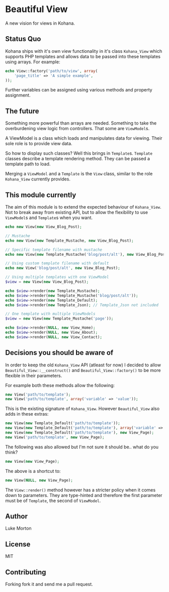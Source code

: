 # Beautiful View

A new vision for views in Kohana. 

## Status Quo

Kohana ships with it's own view functionality in it's class
`Kohana_View` which supports PHP templates and allows data to be
passed into these templates using arrays. For example:

``` php
echo View::factory('path/to/view', array(
	'page_title' => 'A simple example',
));
```

Further variables can be assigned using various methods and property
assignment.

## The future

Something more powerful than arrays are needed. Something to take the
overburdening view logic from controllers. That some are
`ViewModel`s.

A ViewModel is a class which loads and manipulates data for viewing.
Their sole role is to provide view data.

So how to display such classes? Well this brings in `Template`s.
`Template` classes describe a template rendering method. They can be 
passed a template path to load.

Merging a `ViewModel` and a `Template` is the `View` class, similar
to the role `Kohana_View` currently provides.

## This module currently

The aim of this module is to extend the expected behaviour of
`Kohana_View`. Not to break away from existing API, but to allow the
flexibility to use `ViewModel`s and `Template`s when you want.

``` php
echo new View(new View_Blog_Post);

// Mustache
echo new View(new Template_Mustache, new View_Blog_Post);

// Specific template filename with mustache
echo new View(new Template_Mustache('blog/post/alt'), new View_Blog_Post);

// Using custom template filename with default
echo new View('blog/post/alt', new View_Blog_Post);

// Using multiple templates with one ViewModel
$view = new View(new View_Blog_Post);

echo $view->render(new Template_Mustache);
echo $view->render(new Template_Mustache('blog/post/alt'));
echo $view->render(new Template_Default);
echo $view->render(new Template_Json); // Template_Json not included

// One template with multiple ViewModels
$view = new View(new Template_Mustache('page'));

echo $view->render(NULL, new View_Home);
echo $view->render(NULL, new View_About);
echo $view->render(NULL, new View_Contact);
```

## Decisions you should be aware of

In order to keep the old `Kohana_View` API (atleast for now) I
decided to allow `Beautiful_View::__construct()` and 
`Beautiful_View::factory()` to be more flexible in their parameters.

For example both these methods allow the following:

``` php
new View('path/to/template');
new View('path/to/template', array('variable' => 'value'));
```

This is the existing signature of `Kohana_View`. However
`Beautiful_View` also adds in these extras:


``` php
new View(new Template_Default('path/to/template'));
new View(new Template_Default('path/to/template'), array('variable' => 'value'));
new View(new Template_Default('path/to/template'), new View_Page);
new View('path/to/template', new View_Page);
```

The following was also allowed but I'm not sure it should be.. what
do you think?

``` php
new View(new View_Page);
```

The above is a shortcut to:

``` php
new View(NULL, new View_Page);
```

The `View::render()` method however has a stricter policy when it
comes down to parameters. They are type-hinted and therefore the
first parameter must be of `Template`, the second of `ViewModel`.

## Author

Luke Morton

## License

MIT

## Contributing

Forking fork it and send me a pull request.